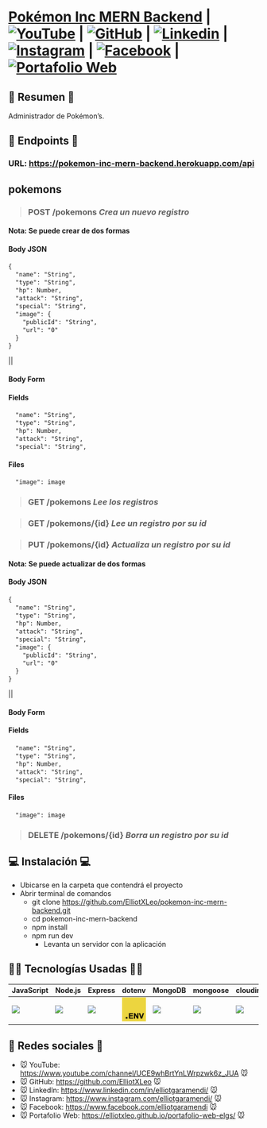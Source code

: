 # [Pokémon Inc MERN Backend](https://pokemon-inc-mern-frontend.netlify.app) | [<img src="https://i.postimg.cc/dtPYcvbM/youtube.png" alt="YouTube" height="20px"/>](https://www.youtube.com/channel/UCE9whBrtYnLWrpzwk6z_JUA) | [<img src="https://i.postimg.cc/5NBMxTJX/github.png" alt="GitHub" height="20px"/>](https://github.com/ElliotXLeo) | [<img src="https://i.postimg.cc/J7BLFtdc/linkedin.png" alt="Linkedin" height="20px"/>](https://www.linkedin.com/in/elliotgaramendi/) | [<img src="https://i.postimg.cc/sfJtqS4W/instagram.png" alt="Instagram" height="20px"/>](https://www.instagram.com/elliotgaramendi/) | [<img src="https://i.postimg.cc/7YHyZXZX/facebook.png" alt="Facebook" height="20px"/>](https://www.facebook.com/elliotgaramendi) | [<img src="https://i.postimg.cc/65TVxg9t/world-globe.png" alt="Portafolio Web" height="20px"/>](https://elliotxleo.github.io/portafolio-web-elgs/)


## 📜 Resumen 📜
Administrador de Pokémon’s.

## 🔗 Endpoints 🔗
### URL: https://pokemon-inc-mern-backend.herokuapp.com/api

## **pokemons**

> ### **POST** /pokemons *Crea un nuevo registro*

#### **Nota:** Se puede crear de dos formas

#### **Body JSON**
```
{
  "name": "String",
  "type": "String",
  "hp": Number,
  "attack": "String",
  "special": "String",
  "image": {
    "publicId": "String",
    "url": "0"
  }
}
```

||

#### **Body Form**
#### Fields
```
  "name": "String",
  "type": "String",
  "hp": Number,
  "attack": "String",
  "special": "String",
```

#### Files
```
  "image": image
```

> ### **GET** /pokemons *Lee los registros* 

> ### **GET** /pokemons/{id} *Lee un registro por su id* 

> ### **PUT** /pokemons/{id} *Actualiza un registro por su id* 

#### **Nota:** Se puede actualizar de dos formas

#### **Body JSON**
```
{
  "name": "String",
  "type": "String",
  "hp": Number,
  "attack": "String",
  "special": "String",
  "image": {
    "publicId": "String",
    "url": "0"
  }
}
```

||

#### **Body Form**
#### Fields
```
  "name": "String",
  "type": "String",
  "hp": Number,
  "attack": "String",
  "special": "String",
```

#### Files
```
  "image": image
```
> ### **DELETE** /pokemons/{id} *Borra un registro por su id* 

## 💻 Instalación 💻
- Ubicarse en la carpeta que contendrá el proyecto
- Abrir terminal de comandos
  - git clone https://github.com/ElliotXLeo/pokemon-inc-mern-backend.git
  - cd pokemon-inc-mern-backend
  - npm install
  - npm run dev
    - Levanta un servidor con la aplicación

## 👨‍💻 Tecnologías Usadas 👨‍💻
<table>
    <thead>
      <tr>
        <th>JavaScript</th>
        <th>Node.js</th>
        <th>Express</th>
        <th>dotenv</th>
        <th>MongoDB</th>
        <th>mongoose</th>
        <th>cloudinary</th>
        <th>Nodemon</th>
      </tr>
    </thead>
    <tbody>
      <tr>
        <td>
          <img src="https://upload.wikimedia.org/wikipedia/commons/thumb/9/99/Unofficial_JavaScript_logo_2.svg/1200px-Unofficial_JavaScript_logo_2.svg.png" width="100%" />
        </td>
        <td>
          <img src="https://nodejs.org/static/images/logo.svg" width="100%" />
        </td>
        <td>
          <img src="https://dev.diegochavez-dc.com/assets/express.acff8a3b.svg" width="100%" />
        </td>
        <td>
          <img src="https://raw.githubusercontent.com/motdotla/dotenv/master/dotenv.png" width="100%" />
        </td>
        <td>
          <img
            src="https://upload.wikimedia.org/wikipedia/commons/thumb/9/93/MongoDB_Logo.svg/2560px-MongoDB_Logo.svg.png" width="100%" />
        </td>
        <td>
          <img
            src="https://tsed.io/mongoose.png" width="100%" />
        </td>
        <td>
          <img
            src="https://upload.wikimedia.org/wikipedia/commons/thumb/b/b2/Cloudinary_logo.svg/2560px-Cloudinary_logo.svg.png" width="100%" />
        </td>
        <td>
          <img
            src="https://user-images.githubusercontent.com/13700/35731649-652807e8-080e-11e8-88fd-1b2f6d553b2d.png" width="100%" />
        </td>
      </tr>
    </tbody>
  </table>

## 🤗 Redes sociales 🤗
- 🐭 YouTube: https://www.youtube.com/channel/UCE9whBrtYnLWrpzwk6z_JUA 🐭
- 🐭 GitHub: https://github.com/ElliotXLeo 🐭
- 🐭 LinkedIn: https://www.linkedin.com/in/elliotgaramendi/ 🐭
- 🐭 Instagram: https://www.instagram.com/elliotgaramendi/ 🐭
- 🐭 Facebook: https://www.facebook.com/elliotgaramendi 🐭
- 🐭 Portafolio Web: https://elliotxleo.github.io/portafolio-web-elgs/ 🐭